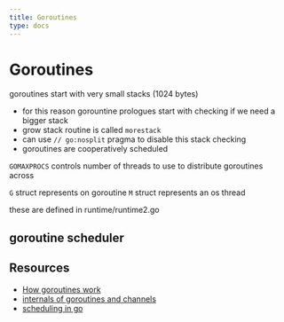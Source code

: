 ```yaml
---
title: Goroutines
type: docs
---
```


# Goroutines

goroutines start with very small stacks (1024 bytes)
- for this reason gorountine prologues start with checking if we need a bigger stack
- grow stack routine is called `morestack`
- can use `// go:nosplit` pragma to disable this stack checking
- goroutines are cooperatively scheduled

`GOMAXPROCS` controls number of threads to use to distribute goroutines across

`G` struct represents on goroutine
`M` struct represents an os thread

these are defined in runtime/runtime2.go

## goroutine scheduler

## Resources
- [How goroutines work](https://blog.nindalf.com/posts/how-goroutines-work/)
- [internals of goroutines and channels](https://dev.to/girishg4t/internals-of-goroutines-and-channels-397p)
- [scheduling in go](https://www.ardanlabs.com/blog/2018/08/scheduling-in-go-part2.html)
